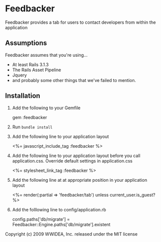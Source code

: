 Feedbacker
==========

Feedbacker provides a tab for users to contact developers from within the application

Assumptions
-----------

Feedbacker assumes that you're using...

*  At least Rails 3.1.3
*  The Rails Asset Pipeline
*  Jquery
*  and probably some other things that we've failed to mention.

Installation
------------
1. Add the following to your Gemfile

    gem :feedbacker

2. Run `bundle install`

3. Add the following line to your application layout

    <%= javascript_include_tag :feedbacker %>

4. Add the following line to your application layout before you call application.css. Override default settings in application.css

    <%= stylesheet_link_tag :feedbacker %>

5. Add the following line at at appropriate position in your application layout

    <%= render(:partial => 'feedbacker/tab') unless current_user.is_guest? %>

6. Add the folllowing line to config/application.rb

    config.paths['db/migrate'] = Feedbacker::Engine.paths['db/migrate'].existent


Copyright (c) 2009 WWIDEA, Inc. released under the MIT license
